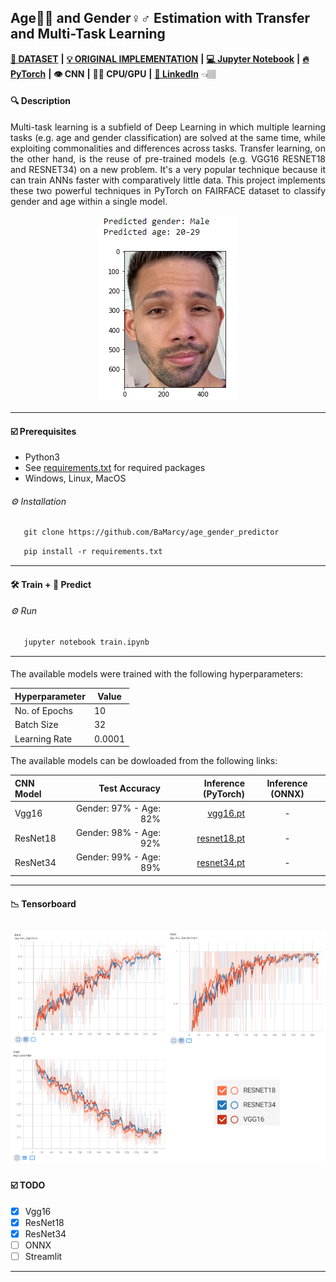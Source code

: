  ## Age👶👴 and Gender♀️♂️ Estimation with Transfer and Multi-Task Learning
 
[**💾 DATASET**](https://github.com/joojs/fairface) **|** [**💡 ORIGINAL IMPLEMENTATION**](https://github.com/dchen236/FairFace) **|** [**💻 Jupyter Notebook**](https://jupyter.org/install) **|** [**🔥 PyTorch**](https://pytorch.org/get-started/locally/) **|** **👁 CNN** **|** **💪🏽 CPU/GPU** **|**  [**🔗 LinkedIn**](https://www.linkedin.com/in/marcellbalogh) 👈🏽
#### 🔍 Description
<p align="justify">Multi-task learning is a subfield of Deep Learning in which multiple learning tasks (e.g. age and gender classification) are solved at the same time, while exploiting commonalities and differences across tasks. Transfer learning, on the other hand, is the reuse of pre-trained models (e.g. VGG16 RESNET18 and RESNET34) on a new problem. It's a very popular technique because it can train ANNs faster with comparatively little data. This project implements these two powerful techniques in PyTorch on FAIRFACE dataset to classify gender and age within a single model.</p>

<p align="center">
  <img src="test.PNG">
</p>

---
#### ☑️ Prerequisites
- Python3
- See [requirements.txt](requirements.txt) for required packages
- Windows, Linux, MacOS

###### ⚙️ Installation
```html
   git clone https://github.com/BaMarcy/age_gender_predictor
```
```html
   pip install -r requirements.txt
```
---
#### 🛠️ Train + 💊 Predict
###### ⚙️ Run
```html
   jupyter notebook train.ipynb
```
---
#### 
The available models were trained with the following hyperparameters:

Hyperparameter  | Value
------------- | -------------
No. of Epochs | 10
Batch Size | 32
Learning Rate | 0.0001

The available models can be dowloaded from the following links:

CNN Model | Test Accuracy | Inference (PyTorch) | Inference (ONNX)
| :--- | ---: | ---: | :---:
Vgg16  | Gender: 97% - Age: 82% | [vgg16.pt](https://drive.google.com/file/d/10L8BJqydyWBBmOI0T8QYedVYNnkCjAFP/view?usp=sharing) | -
ResNet18  | Gender: 98% - Age: 92% | [resnet18.pt](https://drive.google.com/file/d/10L8BJqydyWBBmOI0T8QYedVYNnkCjAFP/view?usp=sharing)| -
ResNet34  | Gender: 99% - Age: 89% | [resnet34.pt](https://drive.google.com/file/d/16U9HuW3ysy-EmS5xCnaX9MMHglcASjmK/view?usp=sharing)| -

---
#### 📉 Tensorboard

![](tensorboard.png)
---
#### ☑️ TODO
- [x] Vgg16
- [x] ResNet18
- [x] ResNet34
- [ ] ONNX
- [ ] Streamlit
---
